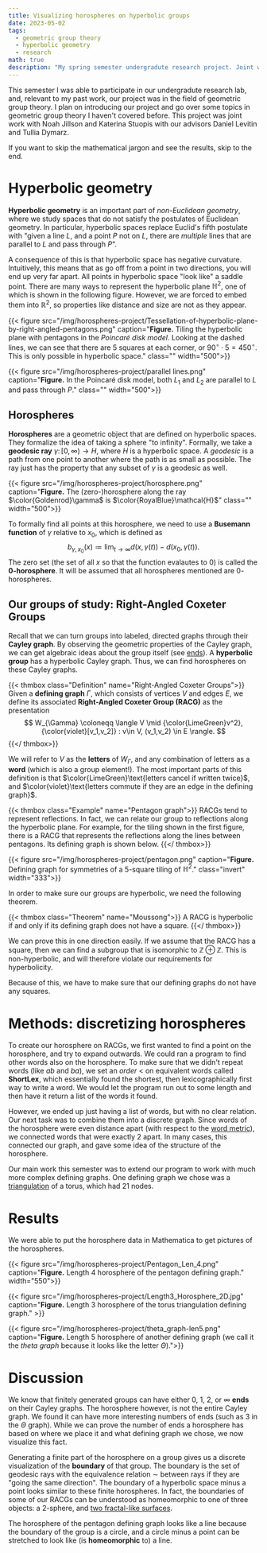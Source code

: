 ```yaml
---
title: Visualizing horospheres on hyperbolic groups
date: 2023-05-02
tags:
  - geometric group theory
  - hyperbolic geometry
  - research
math: true
description: "My spring semester undergradute research project. Joint work with Noah Jillson, Katerina Stuopis, Daniel Levitin, and Tullia Dymarz."
---
```


This semester I was able to participate in our undergradute research lab, and, relevant to my past work, 
our project was in the field of geometric group 
theory. I plan on introducing our project and go over some topics in geometric group theory I haven't covered before.
This project was joint work with Noah Jillson and Katerina Stuopis with our advisors Daniel Levitin and Tullia Dymarz.

If you want to skip the mathematical jargon and see the results, skip to the end.

# Hyperbolic geometry

**Hyperbolic geometry** is an important part of *non-Euclidean geometry*, 
where we study spaces that do not satisfy the postulates of Euclidean 
geometry. In particular, 
hyperbolic spaces replace Euclid's fifth postulate with
"given a line $L$, and a point $P$ not on $L$, there are *multiple* lines 
that are parallel to $L$ and pass through $P$".

A consequence of this is that hyperbolic space has negative curvature.
Intuitively, this means that as 
go off from a point in two directions, you will end up very far apart. All 
points in hyperbolic space "look like" a saddle point. 
There 
are many ways to represent the hyperbolic plane $\mathbb{H}^2$, one of which is shown in the following figure. However, we are forced to embed them into $\mathbb{R}^2$, so properties like distance and size are not as they appear.

{{< figure src="/img/horospheres-project/Tessellation-of-hyperbolic-plane-by-right-angled-pentagons.png" caption="**Figure.** Tiling the hyperbolic plane with pentagons in the *Poincaré disk model*. Looking at the dashed lines, we can see that there are $5$ squares at each corner, or $90^\circ\cdot5 = 450^\circ$. This is only possible in hyperbolic space." class="" width="500">}}

{{< figure src="/img/horospheres-project/parallel lines.png" caption="**Figure.** In the Poincaré disk model, both $L_1$ and $L_2$ are parallel to $L$ and pass through $P$." class="" width="500">}}

## Horospheres

**Horospheres** are a geometric object that are defined on hyperbolic spaces. They formalize the idea of taking a sphere "to infinity".
Formally, we take a **geodesic ray** $\gamma\colon[0,\infty)\to H$, where $H$ is a hyperbolic space. 
A *geodesic* is a path from one point to another where the 
path is as small as possible. The ray just has the property that any subset of $\gamma$ is a geodesic as well.

{{< figure src="/img/horospheres-project/horosphere.png" caption="**Figure.** The (zero-)horosphere along the ray $\color{Goldenrod}\gamma$ is $\color{RoyalBlue}\mathcal{H}$" class="" width="500">}}

To formally find all points at this horosphere, we need to use a **Busemann function** of $\gamma$ relative to $x_0$, 
which is defined as 
$$
    b_{\gamma,x_0}(x) \coloneqq \lim_{t\to \infty}d(x,\gamma(t))-d(x_0,\gamma(t)).
$$
The zero set (the set of all $x$ so that the function evalautes to $0$) is called the **$0$-horosphere**. It will be assumed that 
all horospheres mentioned are $0$-horospheres.

## Our groups of study: Right-Angled Coxeter Groups

Recall that we can turn groups into labeled, directed graphs through their **Cayley graph**. By observing the geometric properties of the 
Cayley graph, we can get algebraic ideas about the group itself (see [ends](..//graphgroupends)). 
A **hyperbolic group** has a hyperbolic Cayley graph. Thus, we can find horospheres on these Cayley graphs.

{{< thmbox class="Definition" name="Right-Angled Coxeter Groups">}}
Given a **defining graph** $\Gamma$, which consists of vertices $V$ and edges $E$, we define its associated **Right-Angled Coxeter Group (RACG)** as the presentation
$$
    W_{\Gamma} \coloneqq \langle V \mid {\color{LimeGreen}v^2}, {\color{violet}[v_1,v_2]} : v\in V, (v_1,v_2) \in E \rangle.
$$
{{</ thmbox>}}

We will refer to $V$ as the **letters** of $W_{\Gamma}$, and any combination of letters as a **word** (which is also a group element!).
The most important parts of this definition is that 
$\color{LimeGreen}\text{letters cancel if written twice}$, and 
$\color{violet}\text{letters commute if they are an edge in the defining graph}$. 

{{< thmbox class="Example" name="Pentagon graph">}}
RACGs tend to represent reflections. In fact, we can relate our group to reflections along the hyperbolic plane.
For example, for the tiling shown in the first figure, there is a RACG that represents the reflections along the lines between pentagons. 
Its defining graph is shown below. 
{{</ thmbox>}}

{{< figure src="/img/horospheres-project/pentagon.png" caption="**Figure.** Defining graph for symmetries of a $5$-square tiling of $\mathbb{H}^2$." class="invert" width="333">}}

In order to make sure our groups are hyperbolic, we need the following 
theorem.

{{< thmbox class="Theorem" name="Moussong">}}
A RACG is hyperbolic if and only if its defining graph does not have a 
square.
{{</ thmbox>}}

We can prove this in one direction easily.
If we assume that the RACG has a square, then we can find a subgroup 
that is isomorphic to $\mathbb{Z}\oplus\mathbb{Z}$. This is non-hyperbolic, and will therefore violate our requirements for hyperbolicity.

Because of this, we have to make sure that our defining graphs do not have any squares. 


# Methods: discretizing horospheres

To create our horosphere on RACGs, we first wanted to find a point on the horosphere, and try to expand outwards. 
We could ran a program to find other words also on the horosphere. 
To make sure that we didn't repeat words (like $ab$ and $ba$), we 
set an *order* $<$ on equivalent words called **ShortLex**, which 
essentially found the shortest, then lexicographically first way to 
write a word.
We would let the program run out to some length and then have it return a list of the words it found.

However, we ended up just having a list of words, but with no clear relation. Our next task was to combine them into a discrete graph.
Since words of the horosphere were even distance apart (with respect to the [word metric](https://en.wikipedia.org/wiki/Word_metric)),
we connected words that were exactly $2$ apart. In many cases, this connected our graph, and gave some idea of the structure of the horosphere.

Our main work this semester was to extend our program to work with much more complex defining graphs. One defining graph we chose was 
a [triangulation](https://en.wikipedia.org/wiki/Triangulation_(topology)) of a torus, which had $21$ nodes.

# Results

We were able to put the horosphere data in Mathematica to get pictures of the horospheres.

{{< figure src="/img/horospheres-project/Pentagon_Len_4.png" caption="**Figure.** Length $4$ horosphere of the pentagon defining graph." width="550">}}

{{< figure src="/img/horospheres-project/Length3_Horosphere_2D.jpg" caption="**Figure.** Length $3$ horosphere of the torus triangulation defining graph." >}}

{{< figure src="/img/horospheres-project/theta_graph-len5.png" caption="**Figure.** Length $5$ horosphere of another defining graph (we call it the *theta graph* because it looks like the letter $\Theta$).">}}

# Discussion

We know that finitely generated groups can have either $0$, $1$, $2$, or $\infty$ **ends** on their Cayley graphs.
The horosphere however, is not the entire Cayley graph. We found it can have more interesting numbers of ends 
(such as $3$ in the $\Theta$ graph).
While we can prove the number of ends a 
horosphere has based on where we place it and what defining graph we chose, 
we now visualize this fact.

Generating a finite part of the horosphere on a group gives us a discrete visualization of the **boundary** of that group. 
The boundary is the set of geodesic rays with the equivalence relation $\sim$ between rays if they are "going the same direction".
The boundary of a hyperbolic space minus a point looks similar to these finite horospheres. In fact, the boundaries of some of our RACGs can be understood as homeomorphic to one of three objects: a $2$-sphere, and [two fractal-like surfaces](https://arxiv.org/pdf/2004.13315.pdf).

The horosphere of the pentagon defining graph looks like a line because the boundary of the group is a circle, and a circle minus a point 
can be stretched to look like (is **homeomorphic** to) a line.